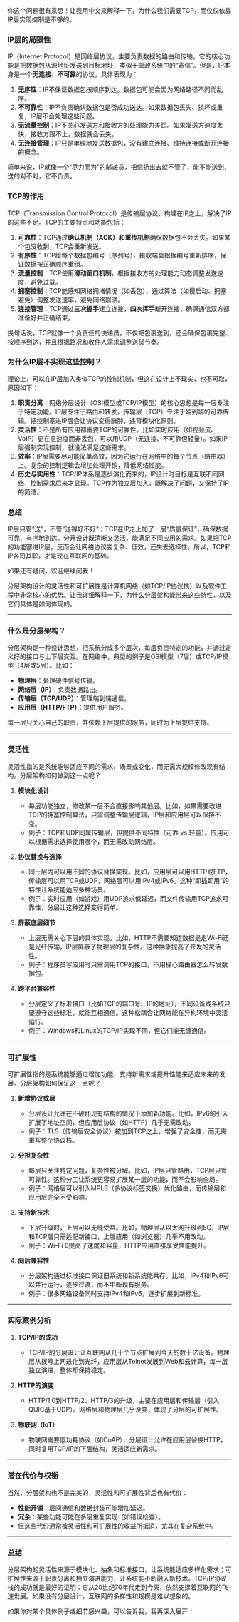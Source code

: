 你这个问题很有意思！让我用中文来解释一下，为什么我们需要TCP，而仅仅依靠IP层实现控制是不够的。

### IP层的局限性
IP（Internet Protocol）是网络层协议，主要负责数据的路由和传输。它的核心功能是把数据包从源地址发送到目标地址，类似于邮政系统中的“寄信”。但是，IP本身是一个**无连接、不可靠**的协议，具体表现为：
1. **无序性**：IP不保证数据包按顺序到达。数据包可能会因为网络路径不同而乱序。
2. **不可靠性**：IP不负责确认数据包是否成功送达。如果数据包丢失、损坏或重复，IP层不会处理这些问题。
3. **无流量控制**：IP不关心发送方和接收方的处理能力差距。如果发送方速度太快，接收方跟不上，数据就会丢失。
4. **无连接管理**：IP只是单纯地发送数据包，没有建立连接、维持连接或断开连接的概念。

简单来说，IP就像一个“尽力而为”的邮递员，把信扔出去就不管了，能不能送到、送的对不对，它不负责。

### TCP的作用
TCP（Transmission Control Protocol）是传输层协议，构建在IP之上，解决了IP的这些不足。TCP的主要特点和功能包括：
1. **可靠性**：TCP通过**确认机制（ACK）**和**重传机制**确保数据包不会丢失。如果某个包没收到，TCP会重新发送。
2. **有序性**：TCP给每个数据包编号（序列号），接收端会根据编号重新排序，保证数据按正确顺序重组。
3. **流量控制**：TCP使用**滑动窗口机制**，根据接收方的处理能力动态调整发送速度，避免过载。
4. **拥塞控制**：TCP能感知网络拥堵情况（如丢包），通过算法（如慢启动、拥塞避免）调整发送速率，避免网络崩溃。
5. **连接管理**：TCP通过**三次握手**建立连接，**四次挥手**断开连接，确保通信双方都准备好并正确结束。

换句话说，TCP就像一个负责任的快递员，不仅把包裹送到，还会确保包裹完整、按顺序到达，并且根据路况和收件人需求调整送货节奏。

### 为什么IP层不实现这些控制？
理论上，可以在IP层加入类似TCP的控制机制，但这在设计上不现实，也不可取，原因如下：
1. **职责分离**：网络分层设计（OSI模型或TCP/IP模型）的核心思想是每一层专注于特定功能。IP层专注于路由和转发，传输层（TCP）专注于端到端的可靠传输。把控制塞进IP层会让协议变得臃肿，违背模块化原则。
2. **灵活性**：不是所有应用都需要TCP的可靠性。比如实时应用（如视频流、VoIP）更在意速度而非丢包，可以用UDP（无连接、不可靠但轻量）。如果IP层强制实现控制，就没法满足这些需求。
3. **效率**：IP层需要尽可能简单高效，因为它运行在网络中的每个节点（路由器）上。复杂的控制逻辑会增加处理开销，降低网络性能。
4. **历史与实用性**：TCP/IP体系是逐步演化而来的，IP设计时目标是互联不同网络，控制需求后来才显现。TCP作为独立层加入，既解决了问题，又保持了IP的简洁。

### 总结
IP层只管“送”，不管“送得好不好”；TCP在IP之上加了一层“质量保证”，确保数据可靠、有序地到达。分开设计既清晰又灵活，能满足不同应用的需求。如果把TCP的功能塞进IP层，反而会让网络协议变复杂、低效，还失去选择性。所以，TCP和IP各司其职，才是现在互联网的基础。

如果还有疑问，欢迎继续问我！



分层架构设计的灵活性和可扩展性是计算机网络（如TCP/IP协议栈）以及软件工程中非常核心的优势。让我详细解释一下，为什么分层架构能带来这些特性，以及它们具体是如何体现的。

---

### 什么是分层架构？
分层架构是一种设计思想，把系统分成多个层次，每层负责特定的功能，并通过定义好的接口与上下层交互。在网络中，典型的例子是OSI模型（7层）或TCP/IP模型（4层或5层）。比如：
- **物理层**：处理硬件信号传输。
- **网络层（IP）**：负责数据路由。
- **传输层（TCP/UDP）**：管理端到端通信。
- **应用层（HTTP/FTP）**：提供用户服务。

每一层只关心自己的职责，并依赖下层提供的服务，同时为上层提供支持。

---

### 灵活性
灵活性指的是系统能够适应不同的需求、场景或变化，而无需大规模修改现有结构。分层架构如何做到这一点呢？

1. **模块化设计**  
   - 每层功能独立，修改某一层不会直接影响其他层。比如，如果需要改进TCP的拥塞控制算法，只需调整传输层逻辑，IP层和应用层可以保持不变。
   - 例子：TCP和UDP同属传输层，但提供不同特性（可靠 vs 轻量）。应用可以根据需求选择使用哪个，而无需改动网络层。

2. **协议替换与选择**  
   - 同一层内可以用不同的协议替换实现。比如，应用层可以用HTTP或FTP，传输层可以用TCP或UDP，网络层可以用IPv4或IPv6。这种“即插即用”的特性让系统能适应多种场景。
   - 例子：实时应用（如游戏）用UDP追求低延迟，而文件传输用TCP追求可靠性，分层让这种选择变得简单。

3. **屏蔽底层细节**  
   - 上层无需关心下层的具体实现。比如，HTTP不需要知道数据是走Wi-Fi还是光纤传输，IP层屏蔽了物理层的复杂性。这种抽象提高了开发的灵活性。
   - 例子：程序员写应用时只需调用TCP的接口，不用操心路由器怎么转发数据包。

4. **跨平台兼容性**  
   - 分层定义了标准接口（比如TCP的端口号、IP的地址），不同设备或系统只要遵守这些标准，就能互相通信。这种松耦合让网络能在异构环境中灵活运行。
   - 例子：Windows和Linux的TCP/IP实现不同，但它们能无缝通信。

---

### 可扩展性
可扩展性指的是系统能够通过增加功能、支持新需求或提升性能来适应未来的发展。分层架构如何保证这一点呢？

1. **新增协议或层**  
   - 分层设计允许在不破坏现有结构的情况下添加新功能。比如，IPv6的引入扩展了地址空间，但应用层协议（如HTTP）几乎无需改动。
   - 例子：TLS（传输层安全协议）被加到TCP之上，增强了安全性，而无需重写整个协议栈。

2. **分担复杂性**  
   - 每层只关注特定问题，复杂性被分解。比如，IP层只管路由，TCP层只管可靠性。这种分工让系统更容易扩展某一层的功能，而不会影响全局。
   - 例子：网络层可以引入MPLS（多协议标签交换）优化路由，而传输层和应用层完全不受影响。

3. **支持新技术**  
   - 下层升级时，上层可以无缝受益。比如，物理层从以太网升级到5G，IP层和TCP层只需适配新接口，上层应用（如浏览器）几乎不用改动。
   - 例子：Wi-Fi 6提高了速度和容量，HTTP应用直接享受性能提升。

4. **向后兼容性**  
   - 分层架构通过标准接口保证旧系统和新系统能共存。比如，IPv4和IPv6可以并行运行，逐步过渡，而不中断现有服务。
   - 例子：很多网络设备同时支持IPv4和IPv6，逐步扩展到新标准。

---

### 实际案例分析
1. **TCP/IP的成功**  
   - TCP/IP的分层设计让互联网从几十个节点扩展到今天的数十亿设备。物理层从拨号上网进化到光纤，应用层从Telnet发展到Web和云计算，每一层独立演进，整体却保持稳定。

2. **HTTP的演变**  
   - HTTP/1.0到HTTP/2、HTTP/3的升级，主要在应用层和传输层（引入QUIC基于UDP）。网络层和物理层几乎没变，体现了分层的可扩展性。

3. **物联网（IoT）**  
   - 物联网需要低功耗协议（如CoAP），分层设计允许在应用层替换HTTP，同时复用TCP/IP的下层结构，灵活适应新需求。

---

### 潜在代价与权衡
当然，分层架构也不是完美的，灵活性和可扩展性背后也有代价：
- **性能开销**：层间通信和数据封装可能增加延迟。
- **冗余**：某些功能可能在多层重复实现（如错误检查）。
- 但这些代价通常被灵活性和可扩展性的收益所抵消，尤其在复杂系统中。

---

### 总结
分层架构的灵活性来源于模块化、抽象和标准接口，让系统能适应多样化需求；可扩展性来源于职责分离和独立演进能力，让系统能不断融入新技术。TCP/IP协议栈的成功就是最好的证明：它从20世纪70年代走到今天，依然支撑着互联网的飞速发展。如果没有分层设计，互联网的多样性和规模是难以想象的。

如果你对某个具体例子或细节感兴趣，可以告诉我，我再深入展开！